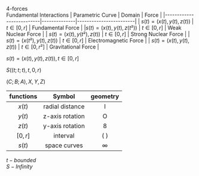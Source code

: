 4-forces  
Fundamental Interactions
| Parametric Curve             | Domain      | Force              |
|--------------------------|--------------|------------------------|
| $s(t)=(x(t),y(t),z(t))$  | $t∈[0,r]$     | Fundamental Force      |
|$s(t)=(x(t),y(t),z(t²))$  | $t∈[0,r]$   | Weak Nuclear Force     |
| $s(t)=(x(t),y(t²),z(t))$ | $t∈[0,r]$     | Strong Nuclear Force   |
| $s(t)=(x(t²),y(t),z(t))$  | $t∈[0,r]$     | Electromagnetic Force  |
| $s(t)=(x(t),y(t),z(t))$   | $t∈[0,r²]$   | Gravitational Force    |

$s(t)=(x(t),y(t),z(t)),t∈[0,r]$  
  
$S((t;t;t),t,0,r)$  

$(C;B;A),X,Y,Z)$  

| functions | Symbol   | geometry |
|:---------:|:--------:|:--------:|
| $x(t)$ | radial distance  | I   |
| $y(t)$ | z-axis rotation  | O   |
| $z(t)$ | y-axis rotation  | 8   |
| $[0,r]$ | interval  | (  )  |
| $s(t)$ | space curves   | ∞ |

$t - bounded$  
$S - Infinity$
